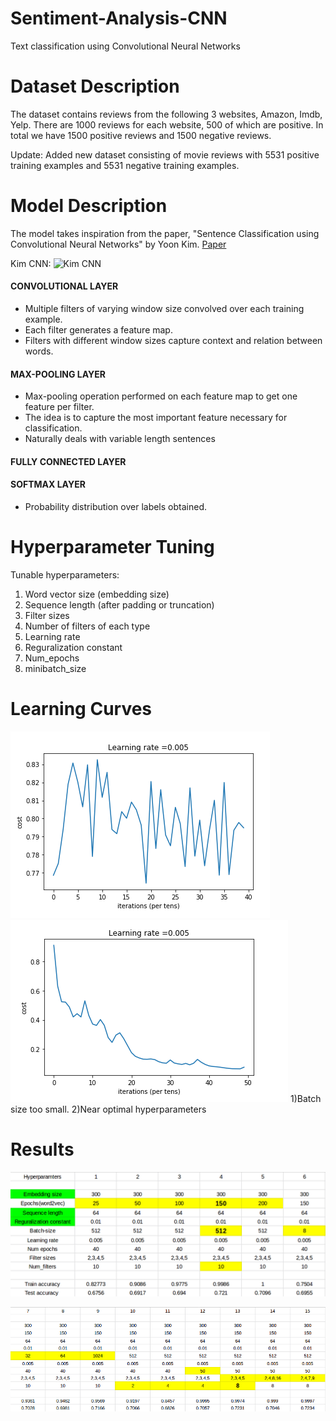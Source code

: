 # Sentiment-Analysis-CNN
Text classification using Convolutional Neural Networks

# Dataset Description
The dataset contains reviews from the following 3 websites,
Amazon, Imdb, Yelp.
There are 1000 reviews for each website, 500 of which are positive.
In total we have 1500 positive reviews and 1500 negative reviews.

Update: Added new dataset consisting of movie reviews with 5531 positive training examples and 5531 negative training examples.

# Model Description
The model takes inspiration from the paper, "Sentence Classification using Convolutional Neural Networks" by Yoon Kim.
[Paper](https://arxiv.org/abs/1408.5882)

Kim CNN:
![Kim CNN](https://github.com/Shubhammawa/Netapp-Data-Challenge-Kshitij/blob/master/KimCNN.png)

#### CONVOLUTIONAL LAYER
  * Multiple filters of varying window size convolved over each training example.
  * Each filter generates a feature map.
  * Filters with different window sizes capture context and relation between words.
#### MAX-POOLING LAYER
  * Max-pooling operation performed on each feature map to get one feature per filter.
  * The idea is to capture the most important feature necessary for classification.
  * Naturally deals with variable length sentences
#### FULLY CONNECTED LAYER
#### SOFTMAX LAYER
   * Probability distribution over labels obtained.

# Hyperparameter Tuning
Tunable hyperparameters:
1. Word vector size (embedding size)
2. Sequence length  (after padding or truncation)
3. Filter sizes
4. Number of filters of each type
5. Learning rate
6. Reguralization constant
7. Num_epochs
8. minibatch_size 

# Learning Curves
![Batch size too small](https://github.com/Shubhammawa/Sentiment-analysis-cnn/blob/master/Learning_curves/Set_7.png) ![Near optimal hyperparameters](https://github.com/Shubhammawa/Sentiment-analysis-cnn/blob/master/Learning_curves/Set_13.png)
1)Batch size too small.                    2)Near optimal hyperparameters

# Results 
![1](https://github.com/Shubhammawa/Sentiment-analysis-cnn/blob/master/Results/Results_1.png)

![2](https://github.com/Shubhammawa/Sentiment-analysis-cnn/blob/master/Results/Results_3.png)

